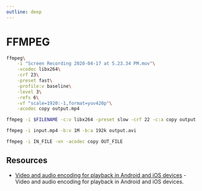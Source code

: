```yaml
---
outline: deep
---
```


# FFMPEG

```bash title="convert to H.264"
ffmpeg\
    -i "Screen Recording 2020-04-17 at 5.23.34 PM.mov"\
    -vcodec libx264\
    -crf 23\
    -preset fast\
    -profile:v baseline\
    -level 3\
    -refs 6\
    -vf "scale=1920:-1,format=yuv420p"\
    -acodec copy output.mp4
```

```bash title="standard preset"
ffmpeg -i $FILENAME -c:v libx264 -preset slow -crf 22 -c:a copy output.mkv
```

```bash title="resample bitrate"
ffmpeg -i input.mp4 -b:v 1M -b:a 192k output.avi
```

```bash title="extract audio"
ffmpeg -i IN_FILE -vn -acodec copy OUT_FILE
```

## Resources

- [Video and audio encoding for playback in Android and iOS devices](https://gist.github.com/pinge/b9f9ce1e4d399503f7c80df4c5d09f22) - Video and audio encoding for playback in Android and iOS devices.
